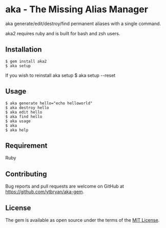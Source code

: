 # aka - The Missing Alias Manager

aka generate/edit/destroy/find permanent aliases with a single command.

aka2 requires ruby and is built for bash and zsh users.

## Installation

    $ gem install aka2
    $ aka setup

If you wish to reinstall aka setup
    $ aka setup --reset
    
## Usage

    $ aka generate hello="echo helloworld"
    $ aka destroy hello
    $ aka edit hello
    $ aka find hello
    $ aka usage
    $ aka
    $ aka help

## Requirement

Ruby

## Contributing

Bug reports and pull requests are welcome on GitHub at https://github.com/ytbryan/aka-gem.


## License

The gem is available as open source under the terms of the [MIT License](http://opensource.org/licenses/MIT).
